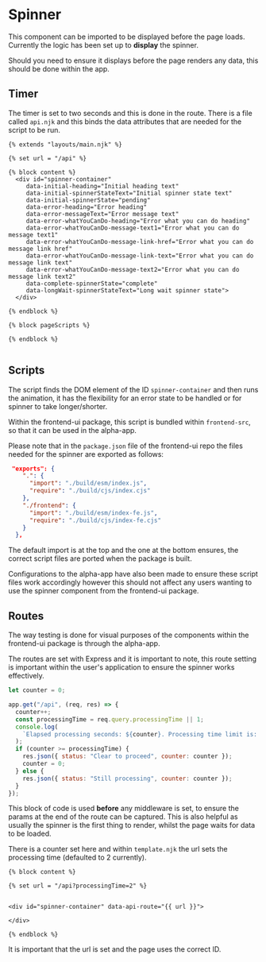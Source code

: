 # Spinner

This component can be imported to be displayed before the page loads. Currently the logic has been set up to **display** the spinner.

Should you need to ensure it displays before the page renders any data, this should be done within the app.

## Timer

The timer is set to two seconds and this is done in the route. There is a file called `api.njk` and this binds the data attributes that are needed for the script to be run.

```njk
{% extends "layouts/main.njk" %}

{% set url = "/api" %}

{% block content %}
  <div id="spinner-container"
     data-initial-heading="Initial heading text"
     data-initial-spinnerStateText="Initial spinner state text"
     data-initial-spinnerState="pending"
     data-error-heading="Error heading"
     data-error-messageText="Error message text"
     data-error-whatYouCanDo-heading="Error what you can do heading"
     data-error-whatYouCanDo-message-text1="Error what you can do message text1"
     data-error-whatYouCanDo-message-link-href="Error what you can do message link href"
     data-error-whatYouCanDo-message-link-text="Error what you can do message link text"
     data-error-whatYouCanDo-message-text2="Error what you can do message link text2"
     data-complete-spinnerState="complete"
     data-longWait-spinnerStateText="Long wait spinner state">
  </div>

{% endblock %}

{% block pageScripts %}

{% endblock %}


```

## Scripts

The script finds the DOM element of the ID `spinner-container` and then runs the animation, it has the flexibility for an error state to be handled or for spinner to take longer/shorter.

Within the frontend-ui package, this script is bundled within `frontend-src`, so that it can be used in the alpha-app.

Please note that in the `package.json` file of the frontend-ui repo the files needed for the spinner are exported as follows:

```json
 "exports": {
    ".": {
      "import": "./build/esm/index.js",
      "require": "./build/cjs/index.cjs"
    },
    "./frontend": {
      "import": "./build/esm/index-fe.js",
      "require": "./build/cjs/index-fe.cjs"
    }
  },
```

The default import is at the top and the one at the bottom ensures, the correct script files are ported when the package is built.

Configurations to the alpha-app have also been made to ensure these script files work accordingly however this should not affect any users wanting to use the spinner component from the frontend-ui package.

## Routes

The way testing is done for visual purposes of the components within the frontend-ui package is through the alpha-app.

The routes are set with Express and it is important to note, this route setting is important within the user's application to ensure the spinner works effectively.

```js
let counter = 0;

app.get("/api", (req, res) => {
  counter++;
  const processingTime = req.query.processingTime || 1;
  console.log(
    `Elapsed processing seconds: ${counter}. Processing time limit is: ${processingTime}`,
  );
  if (counter >= processingTime) {
    res.json({ status: "Clear to proceed", counter: counter });
    counter = 0;
  } else {
    res.json({ status: "Still processing", counter: counter });
  }
});
```

This block of code is used **before** any middleware is set, to ensure the params at the end of the route can be captured. This is also helpful as usually the spinner is the first thing to render, whilst the page waits for data to be loaded.

There is a counter set here and within `template.njk` the url sets the processing time (defaulted to 2 currently).

```njk
{% block content %}

{% set url = "/api?processingTime=2" %}


<div id="spinner-container" data-api-route="{{ url }}">

</div>

{% endblock %}
```

It is important that the url is set and the page uses the correct ID.
